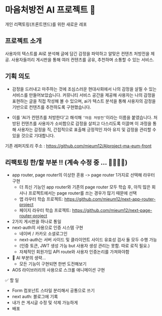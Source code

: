 # 마음처방전 AI 프로젝트 💉

개인 리팩토링(프론트엔드)를 위한 새로운 레포

## 프로젝트 소개

사용자의 텍스트를 AI로 분석해 글에 담긴 감정을 파악하고 알맞은 컨텐츠 처방전을 제공.
사용자들끼리 게시판을 통해 여러 컨텐츠를 공유, 추천하며 소통할 수 있는 서비스.

## 기획 의도

- 감정을 드러내고 마주하는 것에 조심스러운 현대사회에서 나의 감정을 살필 수 있는 서비스를 만들어보았습니다. 커뮤니티 서비스 공간을 제공해 사용자는 나의 감정을 표현하는 글을 직접 작성해 볼 수 있으며, ai가 텍스트 분석을 통해 사용자의 감정을 기반으로 컨텐츠를 추천하도록 구현했습니다.

- 이를 ‘AI가 컨텐츠를 처방한다’고 해석해 `‘마음 처방전’`이라는 이름을 붙였습니다. 처방된 컨텐츠를 사용자가 소비함으로 감정을 살피고 다스리도록 이끌며 이 과정을 통해 사용자는 감정을 직, 간접적으로 표출해 긍정적인 자아 유지 및 감정을 관리할 수 있을 것으로 기대합니다.

기존 레퍼지토리 주소 :
https://github.com/mieum12/AIproject-ma-eum-front

## 리팩토링 한/할 부분 !! (계속 수정 중 ... 🏃🏻‍♀️💨)

- app router, page router의 이상한 혼용 -> page router 1가지로 선택해 라우터 구현
  - 더 최신 기능인 app router와 기존의 page router 모두 학습 후, 아직 많은 회사나 프로젝트에서는 page router를 쓰는 경우가 많기 때문에 선택
  - 앱 라우터 학습 프로젝트: https://github.com/mieum12/next-app-router-project
  - 페이지 라우터 학습 프로젝트: https://github.com/mieum12/next-page-router-project
- 2가지 게시판을 하나로 통일
- next-auth의 사용으로 인증 시스템 구현
  - 네이버 / 카카오 소셜로그인
  - next-auth는 서버 사이드 및 클라이언트 사이드 유효성 검사 둘 모두 수행 가능
  - (인증 토큰, JWT 생성 가능 but 사용자 생성 관리는 못함. 따로 로직 필요.)
  - 자체적인 회원가입 API route와 사용자 인증논리를 가져와야함
- 🔺 AI 부분의 생략... 
  - 모든 기능이 구현되면 한번 도전해보기
- AOS 라이브러리의 사용으로 스크롤 애니메이션 구현

✅ 할 일
- Form 컴포넌트 스타일 분리해서 공통으로 쓰기
- next auth: 블로그에 기록
- 내가 쓴 게시글 수정 및 삭제 가능하게
- 배포